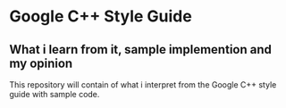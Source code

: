 # Google C++ Style Guide 
## What i learn from it, sample implemention and my opinion
This repository will contain of what i interpret from the Google C++ style guide with sample code.
